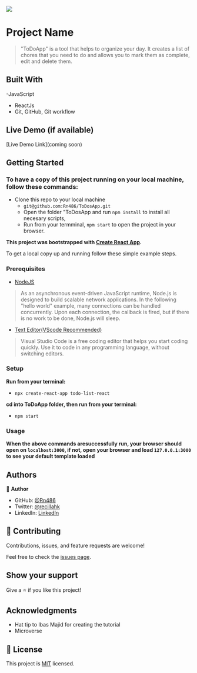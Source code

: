 ![](https://img.shields.io/badge/Microverse-blueviolet)

# Project Name

> "ToDoApp" is a tool that helps to organize your day. It creates a list of chores that you need to do and allows you to mark them as complete, edit and delete them.


## Built With

-JavaScript
- ReactJs
- Git, GitHub, Git workflow

## Live Demo (if available)

[Live Demo Link](coming soon)


## Getting Started

### To have a copy of this project running on your local machine, follow these commands:

- Clone this repo to your local machine
  -  `git@github.com:Rn486/ToDosApp.git`
  - Open the folder "ToDosApp and run `npm install` to install all necesary scripts,
  - Run from your termminal, `npm start` to open the project in your browser.

**This project was bootstrapped with [Create React App](https://github.com/facebook/create-react-app).**


To get a local copy up and running follow these simple example steps.

### Prerequisites

- [NodeJS](https://nodejs.org/en/docs/)

> As an asynchronous event-driven JavaScript runtime, Node.js is designed to build scalable network applications. In the following "hello world" example, many connections can be handled concurrently. Upon each connection, the callback is fired, but if there is no work to be done, Node.js will sleep.

- [Text Editor(VScode Recommended)](https://code.visualstudio.com/)

> Visual Studio Code is a free coding editor that helps you start coding quickly. Use it to code in any programming language, without switching editors.

### Setup

**Run from your terminal:**

- `npx create-react-app todo-list-react`

**cd into ToDoApp folder, then run from your terminal:**

- `npm start`

### Usage

**When the above commands aresuccessfully run, your browser should open on `localhost:3000`, if not, open your browser and load `127.0.0.1:3000` to see your default template loaded**


## Authors

👤 **Author**

- GitHub: [@Rn486](https://github.com/Rn486)
- Twitter: [@recillahk](https://twitter.com/recillahk)
- LinkedIn: [LinkedIn](https://www.linkedin.com/in/recillah-khamala-071151b7/)


## 🤝 Contributing

Contributions, issues, and feature requests are welcome!

Feel free to check the [issues page](https://github.com/Rn486/ToDosApp/issues).

## Show your support

Give a ⭐️ if you like this project!

## Acknowledgments

- Hat tip to Ibas Majid for creating the tutorial
- Microverse

## 📝 License

This project is [MIT](./LICENSE) licensed.
